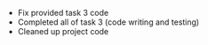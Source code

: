 - Fix provided task 3 code
- Completed all of task 3 (code writing and testing)
- Cleaned up project code